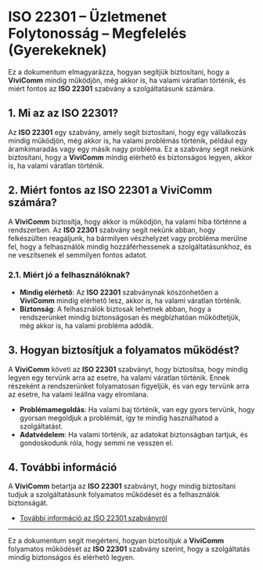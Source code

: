 # ISO 22301 – Üzletmenet Folytonosság – Megfelelés (Gyerekeknek)

Ez a dokumentum elmagyarázza, hogyan segítjük biztosítani, hogy a **ViviComm** mindig működjön, még akkor is, ha valami váratlan történik, és miért fontos az **ISO 22301** szabvány a szolgáltatásunk számára.

## 1. Mi az az ISO 22301?

Az **ISO 22301** egy szabvány, amely segít biztosítani, hogy egy vállalkozás mindig működjön, még akkor is, ha valami problémás történik, például egy áramkimaradás vagy egy másik nagy probléma. Ez a szabvány segít nekünk biztosítani, hogy a **ViviComm** mindig elérhető és biztonságos legyen, akkor is, ha valami váratlan történik.

## 2. Miért fontos az ISO 22301 a **ViviComm** számára?

A **ViviComm** biztosítja, hogy akkor is működjön, ha valami hiba történne a rendszerben. Az **ISO 22301** szabvány segít nekünk abban, hogy felkészülten reagáljunk, ha bármilyen vészhelyzet vagy probléma merülne fel, hogy a felhasználók mindig hozzáférhessenek a szolgáltatásunkhoz, és ne veszítsenek el semmilyen fontos adatot.

### **2.1. Miért jó a felhasználóknak?**

- **Mindig elérhető**: Az **ISO 22301** szabványnak köszönhetően a **ViviComm** mindig elérhető lesz, akkor is, ha valami váratlan történik.
- **Biztonság**: A felhasználók biztosak lehetnek abban, hogy a rendszerünket mindig biztonságosan és megbízhatóan működtetjük, még akkor is, ha valami probléma adódik.

## 3. Hogyan biztosítjuk a folyamatos működést?

A **ViviComm** követi az **ISO 22301** szabványt, hogy biztosítsa, hogy mindig legyen egy tervünk arra az esetre, ha valami váratlan történik. Ennek részeként a rendszerünket folyamatosan figyeljük, és van egy tervünk arra az esetre, ha valami leállna vagy elromlana.

- **Problémamegoldás**: Ha valami baj történik, van egy gyors tervünk, hogy gyorsan megoldjuk a problémát, így te mindig használhatod a szolgáltatást.
- **Adatvédelem**: Ha valami történik, az adatokat biztonságban tartjuk, és gondoskodunk róla, hogy semmi ne vesszen el.

## 4. További információ

A **ViviComm** betartja az **ISO 22301** szabványt, hogy mindig biztosítani tudjuk a szolgáltatásunk folyamatos működését és a felhasználók biztonságát.

- [További információ az ISO 22301 szabványról](https://www.iso.org/iso-22301-business-continuity.html)

---

Ez a dokumentum segít megérteni, hogyan biztosítjuk a **ViviComm** folyamatos működését az **ISO 22301** szabvány szerint, hogy a szolgáltatás mindig biztonságos és elérhető legyen.
